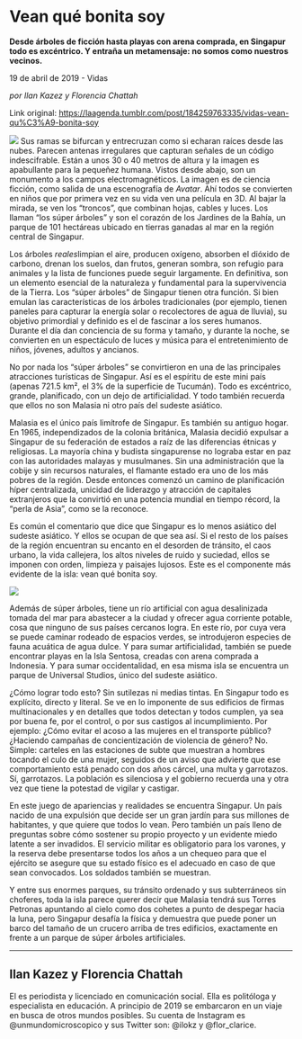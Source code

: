 # Vean qué bonita soy

**Desde árboles de ficción hasta playas con arena comprada, en Singapur todo es excéntrico. Y entraña un metamensaje: no somos como nuestros vecinos.**

19 de abril de 2019 - Vidas

_por Ilan Kazez y Florencia Chattah_

Link original: https://laagenda.tumblr.com/post/184259763335/vidas-vean-qu%C3%A9-bonita-soy

![](https://64.media.tumblr.com/5a805970cc1ae06257b23311d4949168/7c51d19611ca5ada-a0/s500x750/64703b131a296b429bb1a28867906128f412bd78.jpg)
Sus ramas se bifurcan y entrecruzan como si echaran raíces desde las nubes. Parecen antenas irregulares que capturan señales de un código indescifrable. Están a unos 30 o 40 metros de altura y la imagen es apabullante para la pequeñez humana. Vistos desde abajo, son un monumento a los campos electromagnéticos. La imagen es de ciencia ficción, como salida de una escenografía de *Avatar*. Ahí todos se convierten en niños que por primera vez en su vida ven una película en 3D. Al bajar la mirada, se ven los “troncos”, que combinan hojas, cables y luces. Los llaman “los súper árboles” y son el corazón de los Jardines de la Bahía, un parque de 101 hectáreas ubicado en tierras ganadas al mar en la región central de Singapur. 

Los árboles *reales*limpian el aire, producen oxígeno, absorben el dióxido de carbono, drenan los suelos, dan frutos, generan sombra, son refugio para animales y la lista de funciones puede seguir largamente. En definitiva, son un elemento esencial de la naturaleza y fundamental para la supervivencia de la Tierra. Los “súper árboles” de Singapur tienen otra función. Si bien emulan las características de los árboles tradicionales (por ejemplo, tienen paneles para capturar la energía solar o recolectores de agua de lluvia), su objetivo primordial y definido es el de fascinar a los seres humanos. Durante el día dan conciencia de su forma y tamaño, y durante la noche, se convierten en un espectáculo de luces y música para el entretenimiento de niños, jóvenes, adultos y ancianos.

No por nada los “súper árboles” se convirtieron en una de las principales atracciones turísticas de Singapur. Así es el espíritu de este mini país (apenas 721.5 km², el 3% de la superficie de Tucumán). Todo es excéntrico, grande, planificado, con un dejo de artificialidad. Y todo también recuerda que ellos no son Malasia ni otro país del sudeste asiático.

Malasia es el único país limítrofe de Singapur. Es también su antiguo hogar. En 1965, independizados de la colonia británica, Malasia decidió expulsar a Singapur de su federación de estados a raíz de las diferencias étnicas y religiosas. La mayoría china y budista singapurense no lograba estar en paz con las autoridades malayas y musulmanes. Sin una administración que la cobije y sin recursos naturales, el flamante estado era uno de los más pobres de la región. Desde entonces comenzó un camino de planificación híper centralizada, unicidad de liderazgo y atracción de capitales extranjeros que la convirtió en una potencia mundial en tiempo récord, la “perla de Asia”, como se la reconoce.

Es común el comentario que dice que Singapur es lo menos asiático del sudeste asiático. Y ellos se ocupan de que sea así. Si el resto de los países de la región encuentran su encanto en el desorden de tránsito, el caos urbano, la vida callejera, los altos niveles de ruido y suciedad, ellos se imponen con orden, limpieza y paisajes lujosos. Este es el componente más evidente de la isla: vean qué bonita soy.

![](https://64.media.tumblr.com/e5b50c1e9743886852618329d3c7680b/7c51d19611ca5ada-4f/s500x750/8a6e7e5a956b9b95e2341eb31c7d0f928991b7e4.jpg)

Además de súper árboles, tiene un río artificial con agua desalinizada tomada del mar para abastecer a la ciudad y ofrecer agua corriente potable, cosa que ninguno de sus países cercanos logra. En este río, por cuya vera se puede caminar rodeado de espacios verdes, se introdujeron especies de fauna acuática de agua dulce. Y para sumar artificialidad, también se puede encontrar playas en la Isla Sentosa, creadas con arena comprada a Indonesia. Y para sumar occidentalidad, en esa misma isla se encuentra un parque de Universal Studios, único del sudeste asiático. 

¿Cómo lograr todo esto? Sin sutilezas ni medias tintas. En Singapur todo es explícito, directo y literal. Se ve en lo imponente de sus edificios de firmas multinacionales y en detalles que todos detectan y todos cumplen, ya sea por buena fe, por el control, o por sus castigos al incumplimiento. Por ejemplo: ¿Cómo evitar el acoso a las mujeres en el transporte público? ¿Haciendo campañas de concientización de violencia de género? No. Simple: carteles en las estaciones de subte que muestran a hombres tocando el culo de una mujer, seguidos de un aviso que advierte que ese comportamiento está penado con dos años cárcel, una multa y garrotazos. Sí, garrotazos. La población es silenciosa y el gobierno recuerda una y otra vez que tiene la potestad de vigilar y castigar.

En este juego de apariencias y realidades se encuentra Singapur. Un país nacido de una expulsión que decide ser un gran jardín para sus millones de habitantes, y que quiere que todos lo vean. Pero también un país lleno de preguntas sobre cómo sostener su propio proyecto y un evidente miedo latente a ser invadidos. El servicio militar es obligatorio para los varones, y la reserva debe presentarse todos los años a un chequeo para que el ejército se asegure que su estado físico es el adecuado en caso de que sean convocados. Los soldados también se muestran.

Y entre sus enormes parques, su tránsito ordenado y sus subterráneos sin choferes, toda la isla parece querer decir que Malasia tendrá sus Torres Petronas apuntando al cielo como dos cohetes a punto de despegar hacia la luna, pero Singapur desafía la física y demuestra que puede poner un barco del tamaño de un crucero arriba de tres edificios, exactamente en frente a un parque de súper árboles artificiales.



---

Ilan Kazez y Florencia Chattah
------------------------------

 El es periodista y licenciado en comunicación social. Ella es politóloga y especialista en educación. A principio de 2019 se embarcaron en un viaje en busca de otros mundos posibles. Su cuenta de Instagram es @unmundomicroscopico y sus Twitter son: @ilokz y @flor\_clarice. 

